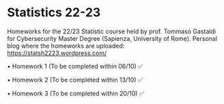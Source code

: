 # Statistics 22-23
Homeworks for the 22/23 Statistic course held by prof. Tommaso Gastaldi for Cybersecurity Master Degree (Sapienza, University of Rome).
Personal blog where the homeworks are uploaded: https://statsh2223.wordpress.com/

• Homework 1 (To be completed within 06/10) ✅

• Homework 2 (To be completed within 13/10) ✅

• Homework 3 (To be completed within 20/10) ✅
